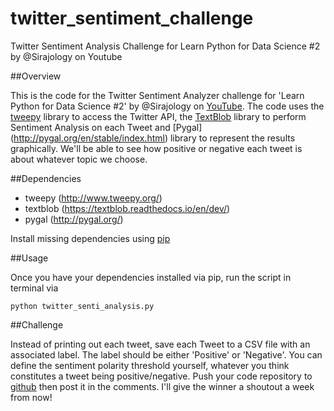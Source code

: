 # twitter_sentiment_challenge
Twitter Sentiment Analysis Challenge for Learn Python for Data Science #2 by @Sirajology on Youtube

##Overview

This is the code for the Twitter Sentiment Analyzer challenge for 'Learn Python for Data Science #2' by @Sirajology on [YouTube](https://youtu.be/o_OZdbCzHUA). The code uses the [tweepy](http://www.tweepy.org/)  library to access the Twitter API, the [TextBlob](https://textblob.readthedocs.io/en/dev/) library to perform Sentiment Analysis on each Tweet and [Pygal] (http://pygal.org/en/stable/index.html) library to represent the results graphically. We'll be able to see how positive or negative each tweet is about whatever topic we choose. 

##Dependencies

* tweepy (http://www.tweepy.org/)
* textblob (https://textblob.readthedocs.io/en/dev/)
* pygal (http://pygal.org/)

Install missing dependencies using [pip](https://pip.pypa.io/en/stable/installing/)

##Usage

Once you have your dependencies installed via pip, run the script in terminal via

```
python twitter_senti_analysis.py
```

##Challenge

Instead of printing out each tweet, save each Tweet to a CSV file with an associated label. The label should be either 'Positive' or 'Negative'. You can define the sentiment polarity threshold yourself, whatever you think constitutes a tweet being positive/negative. Push your code repository to [github](https://help.github.com/articles/set-up-git/) then post it in the comments. I'll give the winner a shoutout a week from now!
